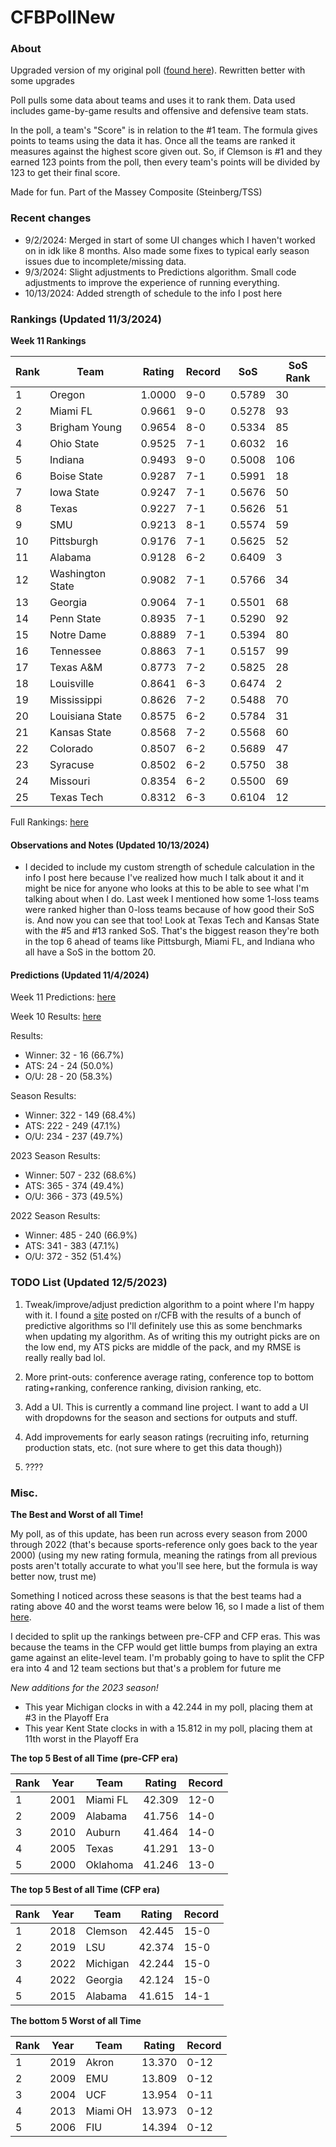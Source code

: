 # CFBPollNew

### About

Upgraded version of my original poll ([found here](https://github.com/taylorleprechaun/CFBPoll)).  Rewritten better with some upgrades

Poll pulls some data about teams and uses it to rank them.  Data used includes game-by-game results and offensive and defensive team stats.

In the poll, a team's "Score" is in relation to the #1 team.  The formula gives points to teams using the data it has.  Once all the teams are ranked it measures against the highest score given out.  So, if Clemson is #1 and they earned 123 points from the poll, then every team's points will be divided by 123 to get their final score.

Made for fun.  Part of the Massey Composite (Steinberg/TSS)

### Recent changes

* 9/2/2024: Merged in start of some UI changes which I haven't worked on in idk like 8 months. Also made some fixes to typical early season issues due to incomplete/missing data.
* 9/3/2024: Slight adjustments to Predictions algorithm. Small code adjustments to improve the experience of running everything.
* 10/13/2024: Added strength of schedule to the info I post here

### Rankings (Updated 11/3/2024)

**Week 11 Rankings**

Rank | Team | Rating | Record | SoS | SoS Rank
---|---|---|---|---|---
1 | Oregon | 1.0000 | 9-0 | 0.5789 | 30
2 | Miami FL | 0.9661 | 9-0 | 0.5278 | 93
3 | Brigham Young | 0.9654 | 8-0 | 0.5334 | 85
4 | Ohio State | 0.9525 | 7-1 | 0.6032 | 16
5 | Indiana | 0.9493 | 9-0 | 0.5008 | 106
6 | Boise State | 0.9287 | 7-1 | 0.5991 | 18
7 | Iowa State | 0.9247 | 7-1 | 0.5676 | 50
8 | Texas | 0.9227 | 7-1 | 0.5626 | 51
9 | SMU | 0.9213 | 8-1 | 0.5574 | 59
10 | Pittsburgh | 0.9176 | 7-1 | 0.5625 | 52
11 | Alabama | 0.9128 | 6-2 | 0.6409 | 3
12 | Washington State | 0.9082 | 7-1 | 0.5766 | 34
13 | Georgia | 0.9064 | 7-1 | 0.5501 | 68
14 | Penn State | 0.8935 | 7-1 | 0.5290 | 92
15 | Notre Dame | 0.8889 | 7-1 | 0.5394 | 80
16 | Tennessee | 0.8863 | 7-1 | 0.5157 | 99
17 | Texas A&M | 0.8773 | 7-2 | 0.5825 | 28
18 | Louisville | 0.8641 | 6-3 | 0.6474 | 2
19 | Mississippi | 0.8626 | 7-2 | 0.5488 | 70
20 | Louisiana State | 0.8575 | 6-2 | 0.5784 | 31
21 | Kansas State | 0.8568 | 7-2 | 0.5568 | 60
22 | Colorado | 0.8507 | 6-2 | 0.5689 | 47
23 | Syracuse | 0.8502 | 6-2 | 0.5750 | 38
24 | Missouri | 0.8354 | 6-2 | 0.5500 | 69
25 | Texas Tech | 0.8312 | 6-3 | 0.6104 | 12

Full Rankings: [here](https://github.com/taylorleprechaun/CFBPollNew/blob/main/CFBPoll/PreviousPolls/2024/2024-Week%2011.md)

#### Observations and Notes (Updated 10/13/2024)

* I decided to include my custom strength of schedule calculation in the info I post here because I've realized how much I talk about it and it might be nice for anyone who looks at this to be able to see what I'm talking about when I do. Last week I mentioned how some 1-loss teams were ranked higher than 0-loss teams because of how good their SoS is. And now you can see that too! Look at Texas Tech and Kansas State with the #5 and #13 ranked SoS. That's the biggest reason they're both in the top 6 ahead of teams like Pittsburgh, Miami FL, and Indiana who all have a SoS in the bottom 20.

#### Predictions (Updated 11/4/2024)

Week 11 Predictions: [here](https://github.com/taylorleprechaun/CFBPollNew/blob/main/CFBPoll/PreviousPolls/2024/Predictions/2024-Week%2011.md)

Week 10 Results: [here](https://github.com/taylorleprechaun/CFBPollNew/blob/main/CFBPoll/PreviousPolls/2024/Predictions/2024-Week%2010.md)

Results:
* Winner: 32 - 16 (66.7%)
* ATS: 24 - 24 (50.0%)
* O/U: 28 - 20 (58.3%)

Season Results:
* Winner: 322 - 149 (68.4%)
* ATS: 222 - 249 (47.1%)
* O/U: 234 - 237 (49.7%)

2023 Season Results:
* Winner: 507 - 232 (68.6%)
* ATS: 365 - 374 (49.4%)
* O/U: 366 - 373 (49.5%)

2022 Season Results:
* Winner: 485 - 240 (66.9%)
* ATS: 341 - 383 (47.1%)
* O/U: 372 - 352 (51.4%)

### TODO List (Updated 12/5/2023)

1. Tweak/improve/adjust prediction algorithm to a point where I'm happy with it. I found a [site](https://www.thepredictiontracker.com/ncaaresults.php) posted on r/CFB with the results of a bunch of predictive algorithms so I'll definitely use this as some benchmarks when updating my algorithm. As of writing this my outright picks are on the low end, my ATS picks are middle of the pack, and my RMSE is really really bad lol.

2. More print-outs: conference average rating, conference top to bottom rating+ranking, conference ranking, division ranking, etc.

3. Add a UI.  This is currently a command line project.  I want to add a UI with dropdowns for the season and sections for outputs and stuff.
	
4. Add improvements for early season ratings (recruiting info, returning production stats, etc. (not sure where to get this data though))

5. ????

### Misc.

**The Best and Worst of all Time!**

My poll, as of this update, has been run across every season from 2000 through 2022 (that's because sports-reference only goes back to the year 2000) (using my new rating formula, meaning the ratings from all previous posts aren't totally accurate to what you'll see here, but the formula is way better now, trust me)

Something I noticed across these seasons is that the best teams had a rating above 40 and the worst teams were below 16, so I made a list of them [here]( https://github.com/taylorleprechaun/CFBPollNew/blob/main/CFBPoll/Resources/BOAT%20and%20WOAT.xlsx).

I decided to split up the rankings between pre-CFP and CFP eras.  This was because the teams in the CFP would get little bumps from playing an extra game against an elite-level team.
I'm probably going to have to split the CFP era into 4 and 12 team sections but that's a problem for future me

*New additions for the 2023 season!*

* This year Michigan clocks in with a 42.244 in my poll, placing them at #3 in the Playoff Era
* This year Kent State clocks in with a 15.812 in my poll, placing them at 11th worst in the Playoff Era

**The top 5 Best of all Time (pre-CFP era)**

Rank | Year | Team | Rating | Record
---|---|---|---|---
1 | 2001 | Miami FL | 42.309 | 12-0
2 | 2009 | Alabama | 41.756 | 14-0
3 | 2010 | Auburn | 41.464 | 14-0
4 | 2005 | Texas | 41.291 | 13-0
5 | 2000 | Oklahoma | 41.246 | 13-0

**The top 5 Best of all Time (CFP era)**

Rank | Year | Team | Rating | Record
---|---|---|---|---
1 | 2018 | Clemson | 42.445 | 15-0
2 | 2019 | LSU | 42.374 | 15-0
3 | 2022 | Michigan | 42.244 | 15-0
4 | 2022 | Georgia | 42.124 | 15-0
5 | 2015 | Alabama | 41.615 | 14-1

**The bottom 5 Worst of all Time**

Rank | Year | Team | Rating | Record
---|---|---|---|---
1 | 2019 | Akron | 13.370 | 0-12
2 | 2009 | EMU | 13.809 | 0-12
3 | 2004 | UCF | 13.954 | 0-11
4 | 2013 | Miami OH | 13.973 | 0-12
5 | 2006 | FIU | 14.394 | 0-12
